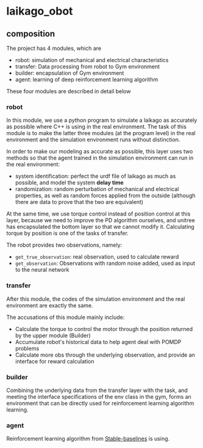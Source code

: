 # laikago_obot

## composition

The project has 4 modules, which are
- robot: simulation of mechanical and electrical characteristics
- transfer: Data processing from robot to Gym environment
- builder: encapsulation of Gym environment
- agent: learning of deep reinforcement learning algorithm

These four modules are described in detail below

### robot

In this module, we use a python program to simulate a laikago as accurately as possible where C++ is using in the real environment. The task of this module is to make the latter three modules (at the program level) in the real environment and the simulation environment runs without distinction.

In order to make our modeling as accurate as possible, this layer uses two methods so that the agent trained in the simulation environment can run in the real environment:
- system identification: perfect the urdf file of laikago as much as possible, and model the system **delay time**
- randomization: random perturbation of mechanical and electrical properties, as well as random forces applied from the outside (although there are data to prove that the two are equivalent)

At the same time, we use torque control instead of position control at this layer, because we need to improve the PD algorithm ourselves, and unitree has encapsulated the bottom layer so that we cannot modify it.
Calculating torque by position is one of the tasks of transfer.

The robot provides two observations, namely:
- `get_true_observation`: real observation, used to calculate reward
- `get_observation`: Observations with random noise added, used as input to the neural network

### transfer

After this module, the codes of the simulation environment and the real environment are exactly the same.

The accusations of this module mainly include:
- Calculate the torque to control the motor through the position returned by the upper module (Builder)
- Accumulate robot's historical data to help agent deal with POMDP problems
- Calculate more obs through the underlying observation, and provide an interface for reward calculation

### builder

Combining the underlying data from the transfer layer with the task, and meeting the interface specifications of the env class in the gym, forms an environment that can be directly used for reinforcement learning algorithm learning.

### agent
Reinforcement learning algorithm from [Stable-baselines](https://github.com/DLR-RM/stable-baselines3) is using.
